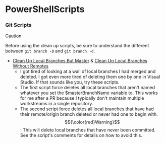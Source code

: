 # PowerShellScripts

### Git Scripts

> [!CAUTION]
> Before using the clean up scripts, be sure to understand the different between `git branch -D` and `git branch -d`.

- [Clean Up Local Branches But Master](https://github.com/Joey-Smith/PowerShellScripts/blob/master/GitScripts/CleanupLocalBranchesButMaster.ps1) & [Clean Up Local Branches Without Remotes](https://github.com/Joey-Smith/PowerShellScripts/blob/master/GitScripts/CleanupLocalBranchesWithoutRemotes.ps1)
  - I got tired of looking at a wall of local branches I had merged and deleted. I got even more tired of deleting them one by one in Visual Studio. If that sounds like you, try these scripts.
  - The first script force deletes all local branches that aren't named whatever you set the $masterBranchName variable to. This works for me after a PR because I typically don't maintain multiple workstreams in a single repository.
  - The second script force deletes all local branches that have had their remote/origin branch deleted or never had one to begin with. $${\color{red}Warning}$$: This will delete local branches that have never been committed. See the script's comments for details on how to avoid this.
